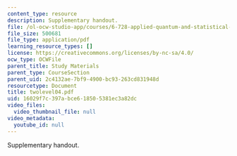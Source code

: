 ```yaml
---
content_type: resource
description: Supplementary handout.
file: /ol-ocw-studio-app/courses/6-728-applied-quantum-and-statistical-physics-fall-2006/16029f7c397abce618505381ec3a82dc_twolevel04.pdf
file_size: 500681
file_type: application/pdf
learning_resource_types: []
license: https://creativecommons.org/licenses/by-nc-sa/4.0/
ocw_type: OCWFile
parent_title: Study Materials
parent_type: CourseSection
parent_uid: 2c4132ae-7bf9-4900-bc93-263cd831948d
resourcetype: Document
title: twolevel04.pdf
uid: 16029f7c-397a-bce6-1850-5381ec3a82dc
video_files:
  video_thumbnail_file: null
video_metadata:
  youtube_id: null
---
```

Supplementary handout.